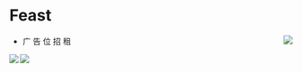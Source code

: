 # Feast

<div>

<img align="right" src="https://github-readme-stats.vercel.app/api/top-langs/?username=feast107&text_color=A1B0C6&bg_color=2c2c2c&hide_title=true" />

+ 广 告 位 招 租

<img align="left" src="https://github-readme-stats.vercel.app/api?username=feast107&show_icons=true&icon_color=00EDED&text_color=A1B0C6&bg_color=2c2c2c&hide_title=true" />

</div>


<img align="bo" src="https://count.getloli.com/get/@feast107?theme=rule34" />
